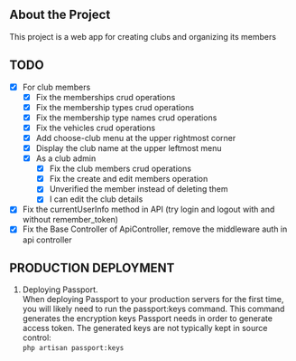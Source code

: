 ## About the Project

This project is a web app for creating clubs and organizing its members

## TODO
- [x] For club members
    - [x] Fix the memberships crud operations
    - [x] Fix the membership types crud operations
    - [x] Fix the membership type names crud operations
    - [x] Fix the vehicles crud operations
    - [x] Add choose-club menu at the upper rightmost corner
    - [x] Display the club name at the upper leftmost menu
    - [x] As a club admin
        - [x] Fix the club members crud operations 
        - [x] Fix the create and edit members operation
        - [x] Unverified the member instead of deleting them
        - [x] I can edit the club details
- [x] Fix the currentUserInfo method in API (try login and logout with and without remember_token)
- [x] Fix the Base Controller of ApiController, remove the middleware auth in api controller

## PRODUCTION DEPLOYMENT
1. Deploying Passport.   
   When deploying Passport to your production servers for the first time, you will likely need to run the passport:keys 
   command. This command generates the encryption keys Passport needs in order to generate access token. The generated 
   keys are not typically kept in source control:   
   ``php artisan passport:keys``
